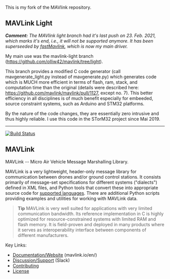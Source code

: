 
This is my fork of the MAVlink repository. 

## MAVLink Light ##

***Comment:** The MAVlink light branch had it's last push on 23. Feb. 2021, which marks it's end, i.e., it will not be supported anymore. It has been superseeded by [fastMavlink](https://github.com/olliw42/fastMavlink), which is now my main driver.*

My main use was the mavlink-light branch (https://github.com/olliw42/mavlink/tree/light).

This branch provides a modified C code generator (call mavgenerate_light.py instead of mavgenerate.py) which generates code which is MUCH more efficient in terms of flash, ram, stack, and computation time than the original (details were described here: https://github.com/mavlink/mavlink/pull/1127, except no. 7). This better efficiency in all disciplines is of much benefit especially for embeeded, source constraint systems, such as Arduino and STM32 platforms. 

By the nature of the code changes, they are essentially zero intrusive and thus highly reliable. I use this code in the STorM32 project since Mai 2019.

---

[![Build Status](https://github.com/mavlink/mavlink/workflows/Test%20and%20deploy/badge.svg)](https://github.com/mavlink/mavlink/actions?query=branch%3Amaster)
## MAVLink ##

MAVLink -- Micro Air Vehicle Message Marshalling Library.

MAVLink is a very lightweight, header-only message library for communication between drones and/or ground control stations. It consists primarily of message-set specifications for different systems ("dialects") defined in XML files, and Python tools that convert these into appropriate source code for [supported languages](https://mavlink.io/en/#supported_languages). There are additional Python scripts providing examples and utilities for working with MAVLink data.

> **Tip** MAVLink is very well suited for applications with very limited communication bandwidth. Its reference implementation in C is highly optimized for resource-constrained systems with limited RAM and flash memory. It is field-proven and deployed in many products where it serves as interoperability interface between components of different manufacturers.

Key Links:
* [Documentation/Website](https://mavlink.io/en/) (mavlink.io/en/)
* [Discussion/Support](https://mavlink.io/en/#support) (Slack)
* [Contributing](https://mavlink.io/en/contributing/contributing.html)
* [License](https://mavlink.io/en/#license)
